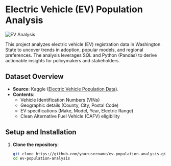 # Electric Vehicle (EV) Population Analysis

![EV Analysis](https://img.shields.io/badge/Data-Science-blue)

This project analyzes electric vehicle (EV) registration data in Washington State to uncover trends in adoption, popular models, and regional preferences. The analysis leverages SQL and Python (Pandas) to derive actionable insights for policymakers and stakeholders.

## Dataset Overview
- **Source**: Kaggle ([Electric Vehicle Population Data](https://www.kaggle.com/datasets/saurabhbadole/electric-vehicle-population-data/code)).
- **Contents**:
  - Vehicle Identification Numbers (VINs)
  - Geographic details (County, City, Postal Code)
  - EV specifications (Make, Model, Year, Electric Range)
  - Clean Alternative Fuel Vehicle (CAFV) eligibility

## Setup and Installation
1. **Clone the repository**:
   ```bash
   git clone https://github.com/yourusername/ev-population-analysis.git
   cd ev-population-analysis
